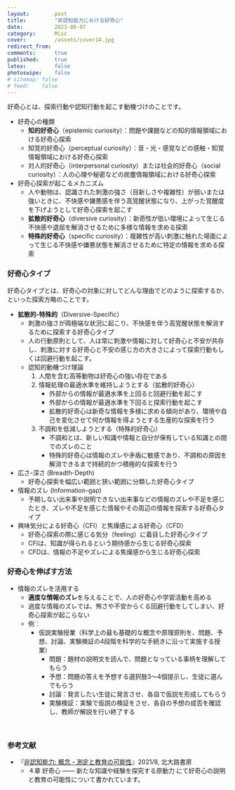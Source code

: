 ```yaml
---
layout:        post
title:         "非認知能力における好奇心"
date:          2023-08-07
category:      Misc
cover:         /assets/cover14.jpg
redirect_from:
comments:      true
published:     true
latex:         false
photoswipe:    false
# sitemap: false
# feed:    false
---
```


好奇心とは、探索行動や認知行動を起こす動機づけのことです。

- 好奇心の種類
    - **知的好奇心**（epistemic curiosity）：問題や課題などの知的情報領域における好奇心探索
    - 知覚的好奇心（perceptual curiosity）：音・光・感覚などの感触・知覚情報領域における好奇心探索
    - 対人的好奇心（interpersonal curiosity）または社会的好奇心（social curiosity）：人の心理や秘密などの炭塵情報領域における好奇心探索
- 好奇心探索が起こるメカニズム
    - 人や動物は、認識された刺激の強さ（目新しさや複雑性）が弱いまたは強いときに、不快感や嫌悪感を伴う高覚醒状態になり、上がった覚醒度を下げようとして好奇心探索を起こす
    - **拡散的好奇心**（diversive curiosity）：新奇性が低い環境によって生じる不快感や退屈を解消させるために多様な情報を求める探索
    - **特殊的好奇心**（specific curiosity）：複雑性が高い刺激に触れた場面によって生じる不快感や嫌悪状態を解消させるために特定の情報を求める探索

### 好奇心タイプ

好奇心タイプとは、好奇心の対象に対してどんな理由でどのように探索するか、といった探索方略のことです。

- **拡散的-特殊的**（Diversive-Specific）
    - 刺激の強さが両極端な状況に起こり、不快感を伴う高覚醒状態を解消するために探索する好奇心タイプ
    - 人の行動原則として、人は常に刺激や情報に対して好奇心と不安が共存し、刺激に対する好奇心と不安の感じ方の大きさによって探索行動もしくは回避行動を起こす。
    - 認知的動機づけ理論
        1. 人間を含む高等動物は好奇心の強い存在である
        2. 情報処理の最適水準を維持しようとする（拡散的好奇心）
            - 外部からの情報が最適水準を上回ると回避行動を起こす
            - 外部からの情報が最適水準を下回ると探索行動を起こす
            - 拡散的好奇心は新奇な情報を多様に求める傾向があり、環境や自己を変化させて何か情報を得ようとする生産的な探索を行う
        3. 不調和を低減しようとする（特殊的好奇心）
            - 不調和とは、新しい知識や情報と自分が保有している知識との間でのズレのこと
            - 特殊的好奇心は情報のズレや矛盾に敏感であり、不調和の原因を解消できるまで持続的かつ積極的な探索を行う
- 広さ-深さ (Breadth-Depth)
    - 好奇心探索を幅広い範囲と狭い範囲に分類した好奇心タイプ
- 情報のズレ (Information-gap)
    - 予期しない出来事や説明できない出来事などの情報のズレや不足を感じたとき、ズレや不足を感じた情報やその周辺の情報を探索する好奇心タイプ
- 興味気分による好奇心（CFI）と焦燥感による好奇心（CFD）
    - 好奇心探索の際に感じる気分（feeling）に着目した好奇心タイプ
    - CFIは、知識が得られるという期待感から生じる好奇心探索
    - CFDは、情報の不足やズレによる焦燥感から生じる好奇心探索

### 好奇心を伸ばす方法

- 情報のズレを活用する
    - **適度な情報のズレ**を与えることで、人の好奇心や学習活動を高める
    - 過度な情報のズレでは、怖さや不安からくる回避行動をしてしまい、好奇心探索が起こらない
    - 例：
        - 仮説実験授業（科学上の最も基礎的な概念や原理原則を、問題、予想、討論、実験検証の4段階を科学的な手続きに沿って実施する授業）
            - 問題：題材の説明文を読んで、問題となっている事柄を理解してもらう
            - 予想：問題の答えを予想する選択肢3〜4個提示し、生徒に選んでもらう
            - 討論：発言したい生徒に発言させ、各自で仮説を形成してもらう
            - 実験検証：実験で仮説の検証をさせ、各自の予想の成否を確認し、教師が解説を行い終了する

<br>

### 参考文献

- 『[非認知能力: 概念・測定と教育の可能性](https://amzn.to/3Q0cND7)』2021/8, 北大路書房
    - ４章 好奇心 ―― 新たな知識や経験を探究する原動力 にて好奇心の説明と教育の可能性について書かれています。
